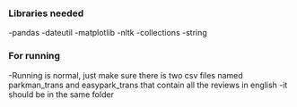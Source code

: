 <h3>Libraries needed </h3>
 
-pandas
-dateutil 
-matplotlib
-nltk
-collections 
-string

<h3>For running</h3>

-Running is normal, just make sure there is two csv files named parkman_trans and easypark_trans that contain all the reviews in english
-it should be in the same folder


